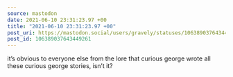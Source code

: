 ```yaml
---
source: mastodon
date: 2021-06-10 23:31:23.97 +00
title: "2021-06-10 23:31:23.97 +00"
post_uri: https://mastodon.social/users/gravely/statuses/106389037643449261
post_id: 106389037643449261
---
```

it’s obvious to everyone else from the lore that curious george wrote all these curious george stories, isn’t it?


